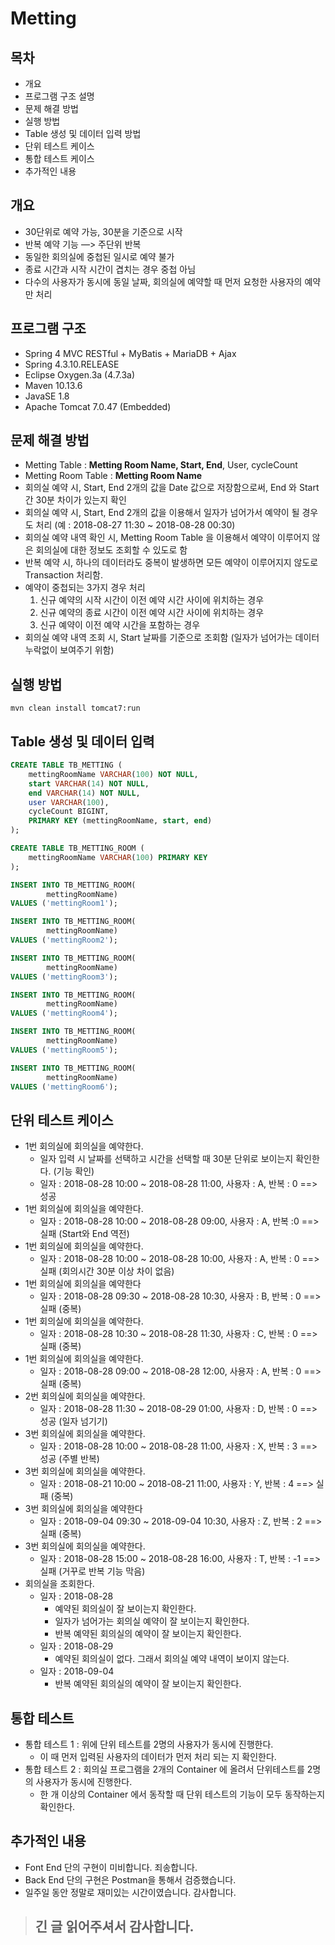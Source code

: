 
# Metting

## 목차
- 개요
- 프로그램 구조 설명
- 문제 해결 방법
- 실행 방법
- Table 생성 및 데이터 입력 방법
- 단위 테스트 케이스
- 통합 테스트 케이스
- 추가적인 내용

## 개요
- 30단위로 예약 가능, 30분을 기준으로 시작 
- 반복 예약 기능 —> 주단위 반복
- 동일한 회의실에 중첩된 일시로 예약 불가
- 종료 시간과 시작 시간이 겹치는 경우 중첩 아님
- 다수의 사용자가 동시에 동일 날짜, 회의실에 예약할 때 먼저 요청한 사용자의 예약만 처리

## 프로그램 구조
- Spring 4 MVC RESTful + MyBatis + MariaDB + Ajax
- Spring 4.3.10.RELEASE
- Eclipse Oxygen.3a (4.7.3a)
- Maven 10.13.6
- JavaSE 1.8
- Apache Tomcat  7.0.47 (Embedded) 

## 문제 해결 방법
- Metting Table : **Metting Room Name, Start, End**, User, cycleCount
- Metting Room Table : **Metting Room Name** 
- 회의실 예약 시, Start, End 2개의 값을 Date 값으로 저장함으로써, End 와 Start 간 30분 차이가 있는지 확인
- 회의실 예약 시, Start, End 2개의 값을 이용해서 일자가 넘어가서 예약이 될 경우도 처리 (예 : 2018-08-27 11:30 ~ 2018-08-28 00:30)
- 회의실 예약 내역 확인 시, Metting Room Table 을 이용해서 예약이 이루어지 않은 회의실에 대한 정보도 조회할 수 있도로 함
- 반복 예약 시, 하나의 데이터라도 중복이 발생하면 모든 예약이 이루어지지 않도로 Transaction 처리함.
- 예약이 중첩되는 3가지 경우 처리
  1. 신규 예약의 시작 시간이  이전 예약 시간 사이에 위치하는 경우
  2. 신규 예약의 종료 시간이  이전 예약 시간 사이에 위치하는 경우
  3. 신규 예약이 이전 예약 시간을 포함하는 경우
- 회의실 예약 내역 조회 시, Start 날짜를 기준으로 조회함 (일자가 넘어가는 데이터 누락없이 보여주기 위함)

## 실행 방법
<pre><code>mvn clean install tomcat7:run</code></pre>

## Table 생성 및 데이터 입력
```SQL
CREATE TABLE TB_METTING (
    mettingRoomName VARCHAR(100) NOT NULL,
    start VARCHAR(14) NOT NULL,
    end VARCHAR(14) NOT NULL,
    user VARCHAR(100),
    cycleCount BIGINT,
    PRIMARY KEY (mettingRoomName, start, end)
);

CREATE TABLE TB_METTING_ROOM (
    mettingRoomName VARCHAR(100) PRIMARY KEY
);

INSERT INTO TB_METTING_ROOM(
		mettingRoomName)
VALUES ('mettingRoom1');

INSERT INTO TB_METTING_ROOM(
		mettingRoomName)
VALUES ('mettingRoom2');

INSERT INTO TB_METTING_ROOM(
		mettingRoomName)
VALUES ('mettingRoom3');

INSERT INTO TB_METTING_ROOM(
		mettingRoomName)
VALUES ('mettingRoom4');

INSERT INTO TB_METTING_ROOM(
		mettingRoomName)
VALUES ('mettingRoom5');

INSERT INTO TB_METTING_ROOM(
		mettingRoomName)
VALUES ('mettingRoom6');
```

## 단위 테스트 케이스
- 1번 회의실에 회의실을 예약한다.
	- 일자 입력 시 날짜를 선택하고 시간을 선택할 때 30분 단위로 보이는지 확인한다. (기능 확인)
  - 일자 : 2018-08-28 10:00 ~ 2018-08-28 11:00, 사용자 : A, 반복 : 0 ==> 성공
- 1번 회의실에 회의실을 예약한다.
	- 일자 : 2018-08-28 10:00 ~ 2018-08-28 09:00, 사용자 : A, 반복 :0 ==> 실패 (Start와 End 역전)
- 1번 회의실에 회의실을 예약한다.
	- 일자 : 2018-08-28 10:00 ~ 2018-08-28 10:00, 사용자 : A, 반복 : 0 ==> 실패 (회의시간 30분 이상 차이 없음)
-  1번 회의실에 회의실을 예약한다
	- 일자 : 2018-08-28 09:30 ~ 2018-08-28 10:30, 사용자 : B, 반복 : 0 ==> 실패 (중복)
-  1번 회의실에 회의실을 예약한다.
	- 일자 : 2018-08-28 10:30 ~ 2018-08-28 11:30, 사용자 : C, 반복 : 0 ==> 실패 (중복)
-  1번 회의실에 회의실을 예약한다.
	- 일자 : 2018-08-28 09:00 ~ 2018-08-28 12:00, 사용자 : A, 반복 : 0 ==> 실패 (중복)
-  2번 회의실에 회의실을 예약한다.
	- 일자 : 2018-08-28 11:30 ~ 2018-08-29 01:00, 사용자 : D, 반복 : 0 ==> 성공 (일자 넘기기)
-  3번 회의실에 회의실을 예약한다.
	- 일자 : 2018-08-28 10:00 ~ 2018-08-28 11:00, 사용자 : X, 반복 : 3 ==> 성공 (주별 반복)
-  3번 회의실에 회의실을 예약한다.
	- 일자 : 2018-08-21 10:00 ~ 2018-08-21 11:00, 사용자 : Y, 반복 : 4 ==> 실패 (중복)
-  3번 회의실에 회의실을 예약한다
	- 일자 : 2018-09-04 09:30 ~ 2018-09-04 10:30, 사용자 : Z, 반복 : 2 ==> 실패 (중복)
- 3번 회의실에 회의실을 예약한다.
	- 일자 : 2018-08-28 15:00 ~ 2018-08-28 16:00, 사용자 : T, 반복 : -1 ==> 실패 (거꾸로 반복 기능 막음)
- 회의실을 조회한다.
	- 일자 : 2018-08-28
  		- 예약된 회의실이 잘 보이는지 확인한다. 
  		- 일자가 넘어가는 회의실 예약이 잘 보이는지 확인한다.
  		- 반복 예약된 회의실의 예약이 잘 보이는지 확인한다.
	- 일자 : 2018-08-29
  		- 예약된 회의실이 없다. 그래서 회의실 예약 내역이 보이지 않는다.
	- 일자 : 2018-09-04
  		- 반복 예약된 회의실의 예약이 잘 보이는지 확인한다.

## 통합 테스트
- 통합 테스트 1 : 위에 단위 테스트를 2명의 사용자가 동시에 진행한다.
	- 이 때 먼저 입력된 사용자의 데이터가 먼저 처리 되는 지 확인한다.
- 통합 테스트 2 : 회의실 프로그램을 2개의 Container 에 올려서 단위테스트를 2명의 사용자가 동시에 진행한다.
	- 한 개 이상의 Container 에서 동작할 때 단위 테스트의 기능이 모두 동작하는지 확인한다.

## 추가적인 내용
- Font End 단의 구현이 미비합니다. 죄송합니다.
- Back End 단의 구현은 Postman을 통해서 검증했습니다.
- 일주일 동안 정말로 재미있는 시간이였습니다. 감사합니다.


> ## 긴 글 읽어주셔서 감사합니다.

